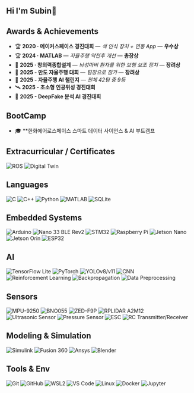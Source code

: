 ## Hi I'm Subin👋


## Awards & Achievements
- 🏆 **2020 · 메이커스페이스 경진대회** — *색 인식 장치 + 연동 App* — **우수상**
- 🏆 **2024 · MATLAB** — *자율주행 악천후 개선* — **총장상**
- 🏅 **2025 · 창의력종합설계** — *뇌성마비 환자를 위한 보행 보조 장치* — **장려상**
- 🚗 **2025 - 만도 자율주행 대회** — *팀장으로 참가*  — **장려상**
- 🚗 **2025 - 자율주행 AI 챌린지** — *전체 42팀 중 9등*
- 🛰️ **2025 - 초소형 인공위성 경진대회**
- 🤖 **2025 - DeepFake 분석 AI 경진대회** 



## BootCamp
- 🎓 **한화에어로스페이스 스마트 데이터 사이언스 & AI 부트캠프


## Extracurricular / Certificates
![ROS](https://img.shields.io/badge/ROS-22314E?style=for-the-badge&logo=ros&logoColor=white)
![Digital Twin](https://img.shields.io/badge/Digital%20Twin-455A64?style=for-the-badge)

## Languages
![C](https://img.shields.io/badge/C-00599C?style=for-the-badge&logo=c&logoColor=white)
![C++](https://img.shields.io/badge/C++-00599C?style=for-the-badge&logo=cplusplus&logoColor=white)
![Python](https://img.shields.io/badge/Python-3776AB?style=for-the-badge&logo=python&logoColor=white)
![MATLAB](https://img.shields.io/badge/MATLAB-0076A8?style=for-the-badge&logo=mathworks&logoColor=white)
![SQLite](https://img.shields.io/badge/SQLite-003B57?style=for-the-badge&logo=sqlite&logoColor=white)

## Embedded Systems
![Arduino](https://img.shields.io/badge/Arduino-00979D?style=for-the-badge&logo=arduino&logoColor=white)
![Nano 33 BLE Rev2](https://img.shields.io/badge/Nano%2033%20BLE%20Rev2-00979D?style=for-the-badge&logo=arduino&logoColor=white)
![STM32](https://img.shields.io/badge/STM32-03234B?style=for-the-badge&logo=stmicroelectronics&logoColor=white)
![Raspberry Pi](https://img.shields.io/badge/Raspberry%20Pi-A22846?style=for-the-badge&logo=raspberrypi&logoColor=white)
![Jetson Nano](https://img.shields.io/badge/Jetson%20Nano-76B900?style=for-the-badge&logo=nvidia&logoColor=white)
![Jetson Orin](https://img.shields.io/badge/Jetson%20Orin-76B900?style=for-the-badge&logo=nvidia&logoColor=white)
![ESP32](https://img.shields.io/badge/ESP32-000000?style=for-the-badge&logo=espressif&logoColor=white)

## AI
![TensorFlow Lite](https://img.shields.io/badge/TensorFlow%20Lite-FF6F00?style=for-the-badge&logo=tensorflow&logoColor=white)
![PyTorch](https://img.shields.io/badge/PyTorch-EE4C2C?style=for-the-badge&logo=pytorch&logoColor=white)
![YOLOv8/v11](https://img.shields.io/badge/YOLOv8%2Fv11-00A8E8?style=for-the-badge)
![CNN](https://img.shields.io/badge/CNN-000000?style=for-the-badge)
![Reinforcement Learning](https://img.shields.io/badge/Reinforcement%20Learning-2962FF?style=for-the-badge)
![Backpropagation](https://img.shields.io/badge/Backpropagation-2E7D32?style=for-the-badge)
![Data Preprocessing](https://img.shields.io/badge/Data%20Preprocessing-0277BD?style=for-the-badge)

## Sensors
![MPU-9250](https://img.shields.io/badge/MPU--9250-1E88E5?style=for-the-badge)
![BNO055](https://img.shields.io/badge/BNO055-CC0000?style=for-the-badge&logo=bosch&logoColor=white)
![ZED-F9P](https://img.shields.io/badge/ZED--F9P-EE0000?style=for-the-badge&logo=ublox&logoColor=white)
![RPLIDAR A2M12](https://img.shields.io/badge/RPLIDAR%20A2M12-1976D2?style=for-the-badge)
![Ultrasonic Sensor](https://img.shields.io/badge/Ultrasonic%20Sensor-455A64?style=for-the-badge)
![Pressure Sensor](https://img.shields.io/badge/Pressure%20Sensor-546E7A?style=for-the-badge)
![ESC](https://img.shields.io/badge/ESC-FF7043?style=for-the-badge)
![RC Transmitter/Receiver](https://img.shields.io/badge/RC%20Transmitter%2FReceiver-7CB342?style=for-the-badge)

## Modeling & Simulation
![Simulink](https://img.shields.io/badge/Simulink-FF8F00?style=for-the-badge&logo=mathworks&logoColor=white)
![Fusion 360](https://img.shields.io/badge/Fusion%20360-FF6D00?style=for-the-badge&logo=autodesk&logoColor=white)
![Ansys](https://img.shields.io/badge/Ansys-FFB71B?style=for-the-badge&logo=ansys&logoColor=black)
![Blender](https://img.shields.io/badge/Blender-F5792A?style=for-the-badge&logo=blender&logoColor=white)

## Tools & Env
![Git](https://img.shields.io/badge/Git-F05032?style=for-the-badge&logo=git&logoColor=white)
![GitHub](https://img.shields.io/badge/GitHub-181717?style=for-the-badge&logo=github&logoColor=white)
![WSL2](https://img.shields.io/badge/WSL2-4D4D4D?style=for-the-badge&logo=windows&logoColor=white)
![VS Code](https://img.shields.io/badge/VS%20Code-007ACC?style=for-the-badge&logo=visualstudiocode&logoColor=white)
![Linux](https://img.shields.io/badge/Linux-FCC624?style=for-the-badge&logo=linux&logoColor=black)
![Docker](https://img.shields.io/badge/Docker-2496ED?style=for-the-badge&logo=docker&logoColor=white)
![Jupyter](https://img.shields.io/badge/Jupyter-F37626?style=for-the-badge&logo=jupyter&logoColor=white)



